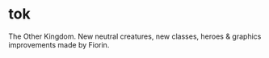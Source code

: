 # tok
The Other Kingdom. New neutral creatures, new classes, heroes &amp; graphics improvements made by Fiorin.
